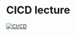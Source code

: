 # CICD lecture


[![CI/CD](https://github.com/React21S/CICD/actions/workflows/main.yml/badge.svg?branch=main)](https://github.com/React21S/CICD/actions)
